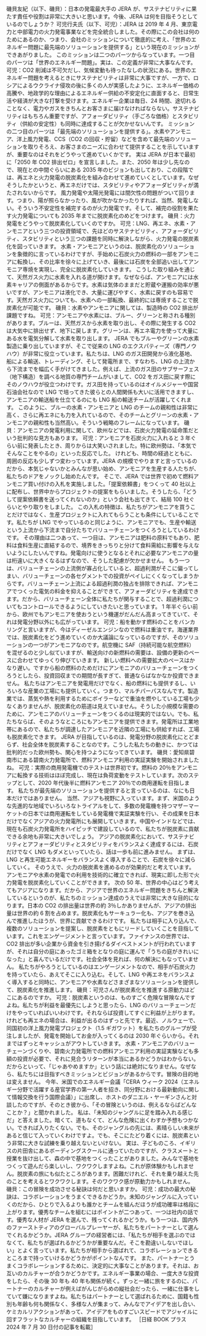 ###

磯貝友紀（以下、磯貝）：日本の発電最大手の JERA が、サステナビリティに果たす責任や役割は非常に大きいと思います。今後、JERA は何を目指そうとしているのでしょうか？
可児行夫氏（以下、可児）：JERA は 2019 年 4 月、東京電力と中部電力の火力発電事業などを完全統合しました。その際にこの会社は何のためにあるのか、つまり、会社のミッションについて徹底的に考え、「世界のエネルギー問題に最先端のソリューションを提供する」という現在のミッションができあがりました。
このミッションは二つのパーツからなっています。一つ目のパーツは「世界のエネルギー問題」。実は、この定義が非常に大事なんです。
可児：CO2 削減は不可欠だし、気候変動も待ったなしの状況にある。世界のエネルギー問題を考えるときにサステナビリティは非常に大事ですが、一方で、ロシアによるウクライナ侵攻の後に多くの人が実感したように、エネルギー価格の高騰や、地政学的な理由によるエネルギー供給の不安定化に直面すると、日常生活や経済が大きな打撃を受けます。エネルギー企業は毎日、24 時間、途切れることなく、電力やガスをきちんとお客さまに届けなければならない。サステナビリティはもちろん重要ですが、アフォーダビリティ（手ごろな価格）とスタビリティ（供給の安定性）も同時に達成することが欠かせないんです。
ミッションの二つ目のパーツは「最先端のソリューションを提供する」。水素やアンモニア、洋上風力発電、CCS（CO2 の回収・貯留）などを含めて最先端のソリューションを取りそろえ、お客さまのニーズに合わせて提供することを示していますが、重要なのはそれをどうやって進めていくかです。
実は JERA が日本で最初に「2050 年 CO2 排出ゼロ」を宣言しました。また、2050 年は少し先なので、現在との中間ぐらいにある 2035 年のビジョンも出しており、この段階では、再エネと火力発電の脱炭素化を組み合わせて進めていくとしています。なぜそうしたかというと、再エネだけでは、スタビリティやアフォーダビリティが満たされないからです。
風力発電や太陽光発電には間欠性の問題がついて回ります。つまり、陽が照らなかったり、風が吹かなかったりすれば、当然、発電しない。そういう不安定性を補完するのが火力発電です。そして、補完の役割を果たす火力発電についても 2035 年までに脱炭素化のめどをつけます。
磯貝：火力発電をどうやって脱炭素化していくのですか。
可児：LNG、再エネ、水素・アンモニアという三つの投資領域で、先ほどのサステナビリティ、アフォーダビリティ、スタビリティという三つの課題を同時に解決しながら、火力発電の脱炭素化を図っていきます。
水素・アンモニアというのは、脱炭素化のソリューションを象徴的に言っているわけですが、手始めに石炭火力の燃料の一部をアンモニアに転換し、その比率を徐々に上げていき、最後には石炭を全部追い出してアンモニア専焼を実現し、完全に脱炭素化していきます。
こうした取り組みを通じて、天然ガス火力に水素を入れる道が開けます。なぜならば、アンモニアには水素キャリアの側面があるからです。水素は気体のままだと貯蔵や運搬の効率が悪いですが、アンモニアは液化でき、大量に運びやすく、水素に戻すのも容易です。天然ガス火力についても、水素への一部転換、最終的には専焼することで脱炭素化が可能です。
磯貝：水素やアンモニアに関しては、製造時の CO2 排出が課題ですね。
可児：アンモニアや水素には、ブルー、グリーンと称される種別があります。ブルーは、天然ガスから水素を取り出し、その際に発生する CO2 は大気中に排出せず、地下に戻します。グリーンは、再エネ電力を使って大量にある水を電気分解して水素を取り出します。
JERA でもブルーやグリーンの水素製造に乗り出していますが、そこで従来の LNG のエクスパティーズ（専門ノウハウ）が非常に役立っています。私たちは、LNG のガス田開発から液化基地、船による輸送、トレーディング、そして発電所まで、すなわち、LNG の上流から下流までを幅広く手がけてきました。例えば、上流のガス田のサブサーフェス（地下構造）を調べる地質の専門チームがいまして、CO2 をガス田に戻す際にそのノウハウが役立つわけです。ガス田を持っているのはオイルメジャーや国営石油会社なので LNG で培ってきた彼らとの人間関係も大いに活用できますし、アンモニアの輸送船を仕立てるのにも LNG 船の輸送チームが活躍してくれます。
このように、ブルーの水素・アンモニアと LNG のチームの親和性は非常に高く、さらに再エネにも力を入れているので、そのチームとグリーンの水素・アンモニアの親和性も当然高い。そういう戦略のフレームになっています。
磯貝：アンモニアの発電利用に関して、欧州などでは、石炭火力発電の延命策だという批判的な見方もあります。
可児：アンモニアを石炭火力に入れると 3 年ぐらい前に発表したとき、周りからは大笑いされました。特に欧州勢は、「本気でそんなことをやるの」といった反応でした。
けれども、時間の経過とともに、周囲の反応も少しずつ変わっています。JERA の規模でやりますと言っているのだから、本気じゃないかとみんなが思い始め、アンモニアを生産する人たちが、私たちのドアをノックし始めたんです。
そこで、JERA では世界で初めて燃料アンモニア買い付けの入札を実施しました。「提案依頼書」をつくって 40 社以上に配布し、世界中からプロジェクトの提案をもらいました。そうしたら、「どうして提案依頼書を送ってくれないのか」という会社も出てきて、結局 100 社ぐらいとやり取りをしました。
この入札の特徴は、私たちがアンモニアを買うことだけではなく、生産プロジェクトに入れてもらうことも条件にしていることです。私たちが LNG でやっているのと同じように、アンモニアでも、生産や輸送という上流から下流まで自分たちでバリューチェーンをつくろうとしているわけです。
その理由は二つあって、一つ目は、アンモニアは肥料の原料でもあり、肥料は食料生産に直結するので、境界をきっちりと分けて食料需給に影響を与えないようにしたいんですね。発電向けに使うとなるとそれに必要なアンモニアの量は桁違いに大きくなるはずなので、そうした配慮が欠かせません。
もう一つは、バリューチェーンの上流側が寡占化していると、超過利潤がそこに偏ってしまい、バリューチェーンの各セグメントでの投資がペイしにくくなってしまうからです。バリューチェーン上流による超過利潤の独占を排除できれば、アンモニアでつくった電気の料金を抑えることができて、アフォーダビリティを達成できます。だから、バリューチェーン全体に私たちが関与することで、超過利潤についてもコントロールできるようにしていきたいと思っています。
1 年半ぐらい前から、欧州でもアンモニアを使おうという機運がだんだん高まってきていて、それは発電分野以外にも広がっています。
可児：船を動かす燃料のことをバンカリングと言いますが、今はディーゼルエンジンなので燃料は重油です。海運業界では、脱炭素化をどう進めていくのか大議論になっているのですが、そのソリューションの一つがアンモニアなのです。航空機に SAF（持続可能な航空燃料）を混ぜるのと少し似ていますが、輸送向けの新燃料の需要は、設備の更新のペースに合わせてゆっくり伸びていきます。
新しい燃料への需要拡大のペースはかなり遅い。ですから船の燃料のためだけにアンモニアのバリューチェーンをつくろうとしたら、投資回収までの期間が長すぎて、普通ならばなかなか投資できません。
私たちはアンモニアを発電用だけでなく、船の燃料にも提供するし、いろいろな産業の工場にも提供していく。つまり、マルチパーパスなんです。製造業では、蒸気や熱を利用するためにボイラーなどで重油を燃やしている工場も少なくありませんが、脱炭素化の筋道は見えていません。そうした小規模な需要のために、アンモニアのバリューチェーンをつくるのは現実的ではない。でも、私たちならば、そのようなところにもアンモニアを提供できます。発電所は工業地帯にあるので、私たちが調達したアンモニアを近隣の工場にも供給すれば、工場も脱炭素化できます。
JERA が目指しているのは、発電分野の脱炭素化にとどまらず、社会全体を脱炭素することなのです。こうした私たちの動きに、かつては批判的だった欧州勢も、関心を持つようになってきています。
磯貝：愛知県碧南市にある碧南火力発電所で、燃料アンモニア利用の実証実験を開始されましたね。
可児：実際の商用発電機でのテストは世界初です。燃料の 20％をアンモニアに転換する技術はほぼ完成し、現在は負荷変動をテストしています。次のステップとして、2020 年代後半に燃料アンモニア 20％での商用運転を目指します。
私たちが最先端のソリューションを提供すると言っているのは、なにも日本だけではありません。
当然、アジアも視野に入っています。まず、米国のような先進的な地域でいろいろなトライアルをして、多数の発電機を持つマザーマーケットの日本では商用運転をしている発電機で実証実験を行い、その成果を日本だけでなくアジアの火力発電所にも展開していきます。中国やインドなどでは、現在も石炭火力発電所をハイピッチで建設しているので、私たちが脱炭素に貢献できる余地も非常に大きいでしょう。
アジアの脱炭素化において、サステナビリティとアフォーダビリティとスタビリティをバランスよく達成するには、石炭だけでなく LNG もダメといっていたら、話は一歩も前に進みません。
まずは、LNG と再生可能エネルギーをバランスよく導入することで、石炭を徐々に減らしていく。
そのうえで、火力の脱炭素を進めるのが効果的だと考えています。アンモニアや水素の発電での利用を技術的に確立できれば、現実に即した形で火力発電を脱炭素化していくことができます。
次の 50 年、世界の中心はどう考えてもアジアになります。だから、アジアで世界のエネルギー問題をきちんと解決しているというのが、私たちのミッション達成のうえでは非常に大きな目的になります。日本の CO2 の排出量は世界の約 3％しかありませんが、アジアの排出量は世界の約 6 割を占めます。脱炭素化もサーキュラー化も、アジアを巻き込んで推進したほうが、世界に貢献できるわけです。
私たちは相手に入り込んで、複数のソリューションを提案し、脱炭素をともにリードしていくことを目指しています。これをエンゲージメントと言っています。ファイナンスの世界では、CO2 排出が多い企業から資金を引き揚げるダイベストメントが行われていますが、それは自分の庭にあったゴミ箱をとなりの庭に運んで「うちの庭がきれいになった」と喜んでいるだけです。社会全体を見れば、何の解決にもなっていません。
私たちがやろうとしているのはエンゲージメントなので、相手が石炭火力を持っていたら、あえてそこに入り込む。そして、LNG や再エネをバランスよく導入すると同時に、アンモニアや水素などさまざまなソリューションを提供して、脱炭素化を推進します。
磯貝：可児さんが脱炭素化を推進する原動力はどこにあるのですか。
可児：脱炭素というのは、ものすごく危険な冒険なんですよね。私たちが利益を最優先にしようと思ったら、LNG のバリューチェーンだけをやっていればいいわけです。それならば投資してすぐに利益が上がります。けれども再エネの場合は、利益が出るのはずっと先です。最近、ノルウェーで、同国初の洋上風力発電プロジェクト（1.5 ギガワット）を私たちのグループが受注しましたが、発電を開始してお金が入ってくるのは 2030 年ぐらいから。それまではずっとキャッシュがアウトしていきます。
水素・アンモニアのバリューチェーンづくりや、碧南火力発電所での燃料アンモニア利用の実証実験なども多額の投資が必要で、それに見合うリターンが本当にあるかどうかはわからない。
だからといって、「じゃあやめますか」という話には絶対になりません。なぜなら、私たちには目指すべきミッションとビジョンがあるからです。冒険の目的地は変えません。
今年、米国でのエネルギー会議「CERA ウィーク 2024（エネルギー分野で活躍する産官学界の第一人者を招き、同分野における最新動向に関して情報交換を行う国際会議）」に出席し、ホストのダニエル・ヤーギンさんと対談したのですが、そのとき彼から、「その冒険というのは、例えるならばどんなことか？」と聞かれました。
私は、「未知のジャングルに足を踏み入れる感じだ」と答えました。暗くて、道もなくて、どんな危険に出くわすか予想もつかない。できれば入りたくない。でも、そのジャングルの先には、素晴らしい未来があると信じて入っていくわけですよ。でも、そこにたどり着くには、脱炭素という非常に大きな試練を乗り越えないといけない。
実は、子どものころ、イギリスの片田舎にあるボーディングスクールに通っていたのですが、クラスメートと授業を抜け出して、森の中で基地をつくったことがありました。みんなで基地をつくって遊んだら楽しいし、ワクワクしますよね。これが原体験かもしれません。脱炭素の旅にも似たところがあります。困難だけれど、それを乗り越えた先のことを考えるとワクワクします。そのワクワク感が原動力かもしれません。
磯貝：この冒険を成功させる秘訣は何だと思いますか。
可児：成功の最大の秘訣は、コラボレーションをうまくできるかどうか。未知のジャングルに入っていくのだから、ひとりで入るよりも誰かとチームを組んだほうが成功確率は格段に上がります。優秀なチームを組むにはポイントが二つあって、一つは社内の話です。優秀な人材が JERA を選んで、残ってくれるかどうか。もう一つは、国内外のファーストティアのグローバルプレーヤーが、私たちをパートナーとして選んでくれるかどうか。JERA グループの経営者には、「私たちが相手を選ぶのではなくて、私たちが選ばれるかどうかが重要なんだ。そこを勘違いしないでほしい」とよく言っています。私たちが相手から選ばれて、コラボレーションできるところまで持っていけるかどうかがポイントなんです。
また、パートナーとうまくコラボレーションするために、決定的に大事なことがあります。それは、お互いのカルチャーが合うかどうかです。エネルギー事業の場合、一度大きな投資をしたら、その後 30 年も 40 年も関係が続く。ずっと一緒に旅をするのに、パートナーのカルチャーが例えばがんじがらめの縦社会だったら、一緒に仕事をしていて嫌になりますよね。私たちはパートナーとして選ばれるために、国籍も性別も年齢も何も関係なく、多様な人が集まって、みんなでアイデアを出し合い、ケミカルリアクションがあって、アイデアをものすごいスピードでアジャイルに回すフラットなカルチャーの組織を目指しています。
［日経 BOOK プラス 2024 年 7 月 30 日付の記事を転載］
